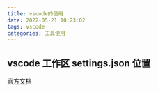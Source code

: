 ```yaml
---
title: vscode的使用
date: 2022-05-21 10:23:02
tags: vscode
categories: 工具使用
---
```


## vscode 工作区 settings.json 位置

[官方文档](https://code.visualstudio.com/docs/getstarted/settings#_workspace-settingsjson-location)
